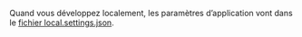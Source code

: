 Quand vous développez localement, les paramètres d’application vont dans le [fichier local.settings.json](../articles/azure-functions/functions-run-local.md#local-settings-file).
